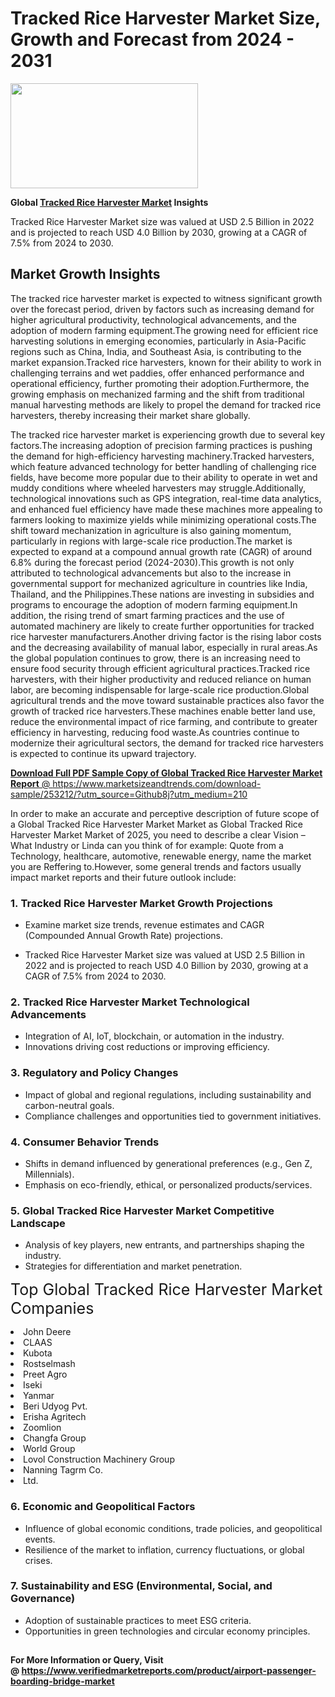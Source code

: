 <H1>Tracked Rice Harvester Market Size, Growth and Forecast from 2024 - 2031</H1><img class="aligncenter size-medium wp-image-584254" src="https://thirdeyenews.in/wp-content/uploads/2024/09/Global-Market-Research-300x168.jpeg" alt="" width="300" height="168" /><p><strong>Global&nbsp;<a href="https://www.marketsizeandtrends.com/download-sample/253212/?utm_source=Github8j?utm_medium=210">Tracked Rice Harvester Market</a> Insights</strong></p><p>Tracked Rice Harvester Market size was valued at USD 2.5 Billion in 2022 and is projected to reach USD 4.0 Billion by 2030, growing at a CAGR of 7.5% from 2024 to 2030.</p><p><h2>Market Growth Insights</h2> <p>The tracked rice harvester market is expected to witness significant growth over the forecast period, driven by factors such as increasing demand for higher agricultural productivity, technological advancements, and the adoption of modern farming equipment.The growing need for efficient rice harvesting solutions in emerging economies, particularly in Asia-Pacific regions such as China, India, and Southeast Asia, is contributing to the market expansion.Tracked rice harvesters, known for their ability to work in challenging terrains and wet paddies, offer enhanced performance and operational efficiency, further promoting their adoption.Furthermore, the growing emphasis on mechanized farming and the shift from traditional manual harvesting methods are likely to propel the demand for tracked rice harvesters, thereby increasing their market share globally.</p> <p><a href="#"></a></p> <p>The tracked rice harvester market is experiencing growth due to several key factors.The increasing adoption of precision farming practices is pushing the demand for high-efficiency harvesting machinery.Tracked harvesters, which feature advanced technology for better handling of challenging rice fields, have become more popular due to their ability to operate in wet and muddy conditions where wheeled harvesters may struggle.Additionally, technological innovations such as GPS integration, real-time data analytics, and enhanced fuel efficiency have made these machines more appealing to farmers looking to maximize yields while minimizing operational costs.The shift toward mechanization in agriculture is also gaining momentum, particularly in regions with large-scale rice production.The market is expected to expand at a compound annual growth rate (CAGR) of around 6.8% during the forecast period (2024-2030).This growth is not only attributed to technological advancements but also to the increase in governmental support for mechanized agriculture in countries like India, Thailand, and the Philippines.These nations are investing in subsidies and programs to encourage the adoption of modern farming equipment.In addition, the rising trend of smart farming practices and the use of automated machinery are likely to create further opportunities for tracked rice harvester manufacturers.Another driving factor is the rising labor costs and the decreasing availability of manual labor, especially in rural areas.As the global population continues to grow, there is an increasing need to ensure food security through efficient agricultural practices.Tracked rice harvesters, with their higher productivity and reduced reliance on human labor, are becoming indispensable for large-scale rice production.Global agricultural trends and the move toward sustainable practices also favor the growth of tracked rice harvesters.These machines enable better land use, reduce the environmental impact of rice farming, and contribute to greater efficiency in harvesting, reducing food waste.As countries continue to modernize their agricultural sectors, the demand for tracked rice harvesters is expected to continue its upward trajectory.<p><a href="#"></p><p><span class=""><strong>Download Full PDF Sample Copy of Global Tracked Rice Harvester Market Report</strong> @ <a href="https://www.marketsizeandtrends.com/download-sample/253212/?utm_source=Github8j?utm_medium=210" target="_blank">https://www.marketsizeandtrends.com/download-sample/253212/?utm_source=Github8j?utm_medium=210</a></span></p><p>In order to make an accurate and perceptive description of future scope of a Global&nbsp;Tracked Rice Harvester Market Market as Global&nbsp;Tracked Rice Harvester Market Market of 2025, you need to describe a clear Vision &ndash; What Industry or Linda can you think of for example: Quote from a Technology, healthcare, automotive, renewable energy, name the market you are Reffering to.However, some general trends and factors usually impact market reports and their future outlook include:</p><h3>1.&nbsp;<strong>Tracked Rice Harvester Market Growth Projections</strong></h3><ul><li>Examine market size trends, revenue estimates and CAGR (Compounded Annual Growth Rate) projections.</li><li><p>Tracked Rice Harvester Market size was valued at USD 2.5 Billion in 2022 and is projected to reach USD 4.0 Billion by 2030, growing at a CAGR of 7.5% from 2024 to 2030.</p></li></ul><h3>2.&nbsp;<strong>Tracked Rice Harvester Market Technological Advancements</strong></h3><ul><li>Integration of AI, IoT, blockchain, or automation in the industry.</li><li>Innovations driving cost reductions or improving efficiency.</li></ul><h3>3.&nbsp;<strong>Regulatory and Policy Changes</strong></h3><ul><li>Impact of global and regional regulations, including sustainability and carbon-neutral goals.</li><li>Compliance challenges and opportunities tied to government initiatives.</li></ul><h3>4.&nbsp;<strong>Consumer Behavior Trends</strong></h3><ul><li>Shifts in demand influenced by generational preferences (e.g., Gen Z, Millennials).</li><li>Emphasis on eco-friendly, ethical, or personalized products/services.</li></ul><h3>5.&nbsp;<strong>Global Tracked Rice Harvester Market Competitive Landscape</strong></h3><ul><li>Analysis of key players, new entrants, and partnerships shaping the industry.</li><li>Strategies for differentiation and market penetration.</li></ul><p data-pm-slice="1 1 []"><span style="color: inherit; font-family: inherit; font-size: 25px;">Top Global Tracked Rice Harvester Market Companies</span></p><div class="" data-test-id=""><p><li>John Deere</li><li> CLAAS</li><li> Kubota</li><li> Rostselmash</li><li> Preet Agro</li><li> Iseki</li><li> Yanmar</li><li> Beri Udyog Pvt.</li><li> Erisha Agritech</li><li> Zoomlion</li><li> Changfa Group</li><li> World Group</li><li> Lovol Construction Machinery Group</li><li> Nanning Tagrm Co.</li><li>Ltd.</li></p></div><h3>6.&nbsp;<strong>Economic and Geopolitical Factors</strong></h3><ul><li>Influence of global economic conditions, trade policies, and geopolitical events.</li><li>Resilience of the market to inflation, currency fluctuations, or global crises.</li></ul><h3>7.&nbsp;<strong>Sustainability and ESG (Environmental, Social, and Governance)</strong></h3><ul><li>Adoption of sustainable practices to meet ESG criteria.</li><li>Opportunities in green technologies and circular economy principles.</li></ul><h2><strong style="font-size: 14px;">For More Information or Query, Visit @&nbsp;</strong><a style="background-color: #ffffff; font-size: 14px;" href="https://www.marketsizeandtrends.com/report/tracked-rice-harvester-market/" target="_blank">https://www.verifiedmarketreports.com/product/airport-passenger-boarding-bridge-market</a></h2>